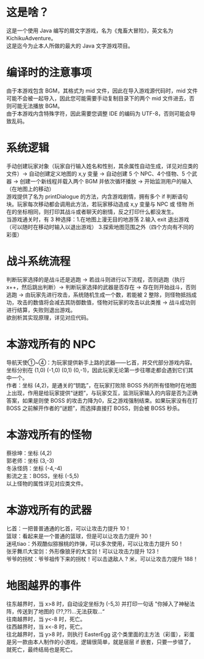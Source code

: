 # 这是啥？
这是一个使用 Java 编写的屑文字游戏，名为《鬼畜大冒险》，英文名为 KichikuAdventure。  
这是迄今为止本人所做的最大的 Java 文字游戏项目。  
# 编译时的注意事项
由于本游戏包含 BGM，其格式为 mid 文件，因此在导入游戏源代码时，mid 文件可能不会被一起导入，因此您可能需要手动复制目录下的两个 mid 文件进去，否则可能无法播放 BGM。  
由于本游戏内含特殊字符，因此需要您调整 IDE 的编码为 UTF-8，否则可能会导致乱码。  
# 系统逻辑
手动创建玩家对象（玩家自行输入姓名和性别，其余属性自动生成，详见对应类的文件）-> 自动创建定义地图的 x,y 变量 -> 自动创建 5 个 NPC、4个怪物、5 个武器 -> 创建一个新线程并载入两个 BGM 并依次循环播放 -> 开始监测用户的输入（在地图上的移动）  
游戏提供了名为 printDialogue 的方法，内含游戏剧情，拥有多个 if 判断语句块。玩家每次移动都会调用此方法，若玩家移动造成 x,y 变量与 NPC 或 怪物 所在的坐标相同，则打印其战斗或者聊天的剧情，反之打印什么都没发生。  
当游戏通关时，有 3 种选择：1.在地图上漫无目的地游荡 2.输入 exit 退出游戏（可以随时在移动时输入以退出游戏） 3.探索地图范围之外（四个方向有不同的彩蛋）  
# 战斗系统流程
判断玩家选择的是战斗还是逃跑 -> 若战斗则进行以下流程，否则逃跑（执行 x++，然后跳出判断）-> 判断玩家选择的武器是否存在 -> 存在则开始战斗，否则逃跑 -> 由玩家先进行攻击，系统随机生成一个数，若能被 2 整除，则怪物抵挡成功，攻击的数值将会减去其防御数值，怪物对玩家的攻击以此类推 -> 战斗成功则进行结算，失败则退出游戏。  
欲剖析其实现原理，详见对应代码。  
# 本游戏所有的 NPC
导航天使①~④：为玩家提供新手上路的武器——匕首，并交代部分游戏内容。坐标分别在 (1,0) (-1,0) (0,1) (0,-1)，因此玩家无论第一步往哪走都会遇到它们其中一个。  
作者：坐标 (4,2)，是通关的“钥匙”，在玩家打败除 BOSS 外的所有怪物时在地图上出现，作用是给玩家提供“谜题”，与玩家交互，监测玩家输入的内容是否为正确答案，如果是则使 BOSS 的攻击力降为0，反之游戏强制结束。如果玩家没有在打 BOSS 之前解开作者的“谜题”，而选择直接打 BOSS，则会被 BOSS 秒杀。  
# 本游戏所有的怪物
蔡徐坤：坐标 (4,2)  
郭老师：坐标 (3,-3)  
冬泳怪鸽：坐标 (-4,-4)  
影流之主：BOSS，坐标 (-5,5)  
以上怪物的属性详见对应类文件。  
# 本游戏所有的武器
匕首：一把普普通通的匕首，可以让攻击力提升 10！  
篮球：看起来是一个普通的篮球，但是可以让攻击力提升 30！  
迷吼tiao：外观酷似猕猴桃的炸弹，可以多次使用，可以让攻击力提升 50！  
张牙舞爪大宝剑：外形像狼牙的大宝剑！可以让攻击力提升 123！  
爷爷的拐杖：爷爷祖传下来的拐杖！可以击退敌人 ? 米，可以让攻击力提升 188！  
# 地图越界的事件
往东越界时，当 x>8 时，自动设定坐标为 (-5,3) 并打印一句话 "你掉入了神秘法阵，传送到了地图的 (??,??)...无法获取...“  
往南越界时，当 y<-8 时，死亡。  
往西越界时，当 x<-8 时，死亡。  
往北越界时，当 y>8 时，则执行 EasterEgg 这个类里面的主方法（彩蛋），彩蛋是另一款由本人制作的小游戏，逻辑很简单，就是层层 if 嵌套，只要一步错了，就死亡，最终结局也是死亡。

